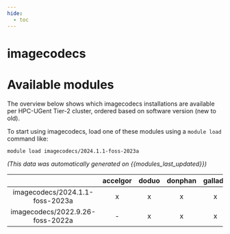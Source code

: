 ```yaml
---
hide:
  - toc
---
```


imagecodecs
===========

# Available modules


The overview below shows which imagecodecs installations are available per HPC-UGent Tier-2 cluster, ordered based on software version (new to old).

To start using imagecodecs, load one of these modules using a `module load` command like:

```shell
module load imagecodecs/2024.1.1-foss-2023a
```

*(This data was automatically generated on {{modules_last_updated}})*  

| |accelgor|doduo|donphan|gallade|joltik|shinx|
| :---: | :---: | :---: | :---: | :---: | :---: | :---: |
|imagecodecs/2024.1.1-foss-2023a|x|x|x|x|x|x|
|imagecodecs/2022.9.26-foss-2022a|-|x|x|x|-|-|
